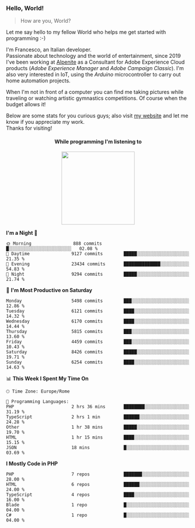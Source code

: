 ### Hello, World!

> How are you, World?

Let me say hello to my fellow World who helps me get started with programming :-)

I'm Francesco, an Italian developer.  
Passionate about technology and the world of entertainment, since 2019 I've been working at [Alpenite](https://www.alpenite.com) as a Consultant for Adobe Experience Cloud products (*Adobe Experience Manager* and *Adobe Campaign Classic*). I'm also very interested in IoT, using the *Arduino* microcontroller to carry out home automation projects.

When I'm not in front of a computer you can find me taking pictures while traveling or watching artistic gymnastics competitions. Of course when the budget allows it!

Below are some stats for you curious guys; also visit [my website](https://www.francescorega.eu) and let me know if you appreciate my work.  
Thanks for visiting!

<div align="center">
  <h4>While programming I'm listening to</h4>
  <a href="https://apps.francescorega.eu/now-playing/11147232609" target="_blank"><img src="https://apps.francescorega.eu/now-playing/11147232609" width="200"></a>
</div>

<!--START_SECTION:waka-->
**I'm a Night 🦉** 

```text
🌞 Morning                888 commits         █░░░░░░░░░░░░░░░░░░░░░░░░   02.08 % 
🌆 Daytime                9127 commits        █████░░░░░░░░░░░░░░░░░░░░   21.35 % 
🌃 Evening                23434 commits       ██████████████░░░░░░░░░░░   54.83 % 
🌙 Night                  9294 commits        █████░░░░░░░░░░░░░░░░░░░░   21.74 % 
```
📅 **I'm Most Productive on Saturday** 

```text
Monday                   5498 commits        ███░░░░░░░░░░░░░░░░░░░░░░   12.86 % 
Tuesday                  6121 commits        ████░░░░░░░░░░░░░░░░░░░░░   14.32 % 
Wednesday                6170 commits        ████░░░░░░░░░░░░░░░░░░░░░   14.44 % 
Thursday                 5815 commits        ███░░░░░░░░░░░░░░░░░░░░░░   13.60 % 
Friday                   4459 commits        ███░░░░░░░░░░░░░░░░░░░░░░   10.43 % 
Saturday                 8426 commits        █████░░░░░░░░░░░░░░░░░░░░   19.71 % 
Sunday                   6254 commits        ████░░░░░░░░░░░░░░░░░░░░░   14.63 % 
```


📊 **This Week I Spent My Time On** 

```text
🕑︎ Time Zone: Europe/Rome

💬 Programming Languages: 
PHP                      2 hrs 36 mins       ████████░░░░░░░░░░░░░░░░░   31.19 % 
TypeScript               2 hrs 1 min         ██████░░░░░░░░░░░░░░░░░░░   24.28 % 
Other                    1 hr 38 mins        █████░░░░░░░░░░░░░░░░░░░░   19.70 % 
HTML                     1 hr 15 mins        ████░░░░░░░░░░░░░░░░░░░░░   15.15 % 
JSON                     18 mins             █░░░░░░░░░░░░░░░░░░░░░░░░   03.69 % 
```

**I Mostly Code in PHP** 

```text
PHP                      7 repos             ███████░░░░░░░░░░░░░░░░░░   28.00 % 
HTML                     6 repos             ██████░░░░░░░░░░░░░░░░░░░   24.00 % 
TypeScript               4 repos             ████░░░░░░░░░░░░░░░░░░░░░   16.00 % 
Blade                    1 repo              █░░░░░░░░░░░░░░░░░░░░░░░░   04.00 % 
C#                       1 repo              █░░░░░░░░░░░░░░░░░░░░░░░░   04.00 % 
```




<!--END_SECTION:waka-->
